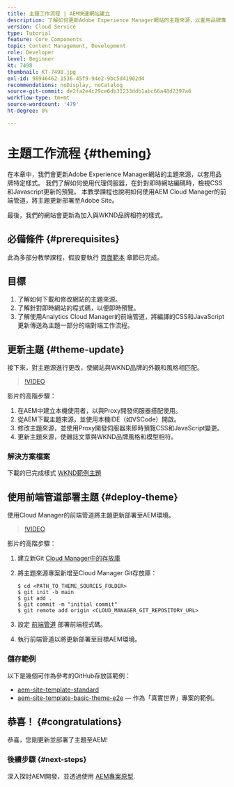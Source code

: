 ```yaml
---
title: 主題工作流程 | AEM快速網站建立
description: 了解如何更新Adobe Experience Manager網站的主題來源，以套用品牌專屬的樣式。 了解如何使用Proxy伺服器檢視CSS和Javascript更新的即時預覽。 本教學課程也說明如何使用AEM Cloud Manager的前端管道，將主題更新部署至Adobe Site。
version: Cloud Service
type: Tutorial
feature: Core Components
topic: Content Management, Development
role: Developer
level: Beginner
kt: 7498
thumbnail: KT-7498.jpg
exl-id: 98946462-1536-45f9-94e2-9bc5d41902d4
recommendations: noDisplay, noCatalog
source-git-commit: de2fa2e4c29ce6db31233ddb1abc66a48d2397a6
workflow-type: tm+mt
source-wordcount: '479'
ht-degree: 0%

---
```


# 主題工作流程 {#theming}

在本章中，我們會更新Adobe Experience Manager網站的主題來源，以套用品牌特定樣式。 我們了解如何使用代理伺服器，在針對即時網站編碼時，檢視CSS和Javascript更新的預覽。 本教學課程也說明如何使用AEM Cloud Manager的前端管道，將主題更新部署至Adobe Site。

最後，我們的網站會更新為加入與WKND品牌相符的樣式。

## 必備條件 {#prerequisites}

此為多部分教學課程，假設要執行 [頁面範本](./page-templates.md) 章節已完成。

## 目標

1. 了解如何下載和修改網站的主題來源。
1. 了解針對即時網站的程式碼，以便即時預覽。
1. 了解使用Analytics Cloud Manager的前端管道，將編譯的CSS和JavaScript更新傳送為主題一部分的端對端工作流程。

## 更新主題 {#theme-update}

接下來，對主題源進行更改，使網站與WKND品牌的外觀和風格相匹配。

>[!VIDEO](https://video.tv.adobe.com/v/332918/?quality=12&learn=on)

影片的高階步驟：

1. 在AEM中建立本機使用者，以與Proxy開發伺服器搭配使用。
1. 從AEM下載主題來源，並使用本機IDE（如VSCode）開啟。
1. 修改主題來源，並使用Proxy開發伺服器來即時預覽CSS和JavaScript變更。
1. 更新主題來源，使雜誌文章與WKND品牌風格和模型相符。

### 解決方案檔案

下載的已完成樣式 [WKND範例主題](assets/theming/WKND-THEME-src-1.1.zip)

## 使用前端管道部署主題 {#deploy-theme}

使用Cloud Manager的前端管道將主題更新部署至AEM環境。

>[!VIDEO](https://video.tv.adobe.com/v/338722/?quality=12&learn=on)

影片的高階步驟：

1. 建立新Git [Cloud Manager中的存放庫](https://experienceleague.adobe.com/docs/experience-manager-cloud-manager/using/managing-code/cloud-manager-repositories.html)
1. 將主題來源專案新增至Cloud Manager Git存放庫：

   ```shell
   $ cd <PATH_TO_THEME_SOURCES_FOLDER>
   $ git init -b main
   $ git add .
   $ git commit -m "initial commit"
   $ git remote add origin <CLOUD_MANAGER_GIT_REPOSITORY_URL>
   ```

1. 設定 [前端管道](https://experienceleague.adobe.com/docs/experience-manager-cloud-service/implementing/using-cloud-manager/cicd-pipelines/introduction-ci-cd-pipelines.html) 部署前端程式碼。
1. 執行前端管道以將更新部署至目標AEM環境。

### 儲存範例

以下是幾個可作為參考的GitHub存放區範例：

* [aem-site-template-standard](https://github.com/adobe/aem-site-template-standard)
* [aem-site-template-basic-theme-e2e](https://github.com/adobe/aem-site-template-basic-theme-e2e)  — 作為「真實世界」專案的範例。

## 恭喜！ {#congratulations}

恭喜，您剛更新並部署了主題至AEM!

### 後續步驟 {#next-steps}

深入探討AEM開發，並透過使用 [AEM專案原型](../project-archetype/overview.md).
